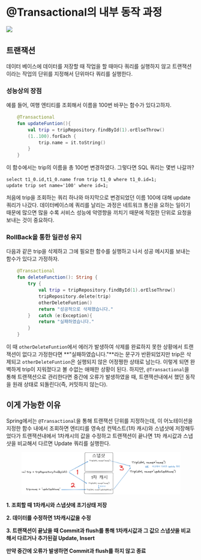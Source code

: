 # @Transactional의 내부 동작 과정

![](https://velog.velcdn.com/images/van1164/post/ec8daa55-8caf-42d3-b180-2cd520035422/image.png)

## 트랜잭션

데이터 베이스에 데이터를 저장할 때 작업을 할 때마다 쿼리를 실행하지 않고 트랜잭션이라는 작업의 단위를 지정해서 단위마다 쿼리를 실행한다.

### 성능상의 장점

예를 들어, 여행 엔티티를 조회해서 이름을 100번 바꾸는 함수가 있다고하자.

```kotlin
    @Transactional
    fun updateFuntion(){
        val trip = tripRepository.findById(1).orElseThrow()
        (1..100).forEach {
            trip.name = it.toString()
        }
    }
```

이 함수에서는 trip의 이름을 총 100번 변경하였다. 그렇다면 SQL 쿼리는 몇번 나갈까?

```
select t1_0.id,t1_0.name from trip t1_0 where t1_0.id=1;
update trip set name='100' where id=1;
```

처음에 trip을 조회하는 쿼리 하나와 마지막으로 변경되었던 이름 100에 대해 update쿼리가 나갔다. 데이터베이스에 쿼리를 날리는 과정은 네트워크 통신을 요하는 일이기 때문에 많으면 많을 수록 서비스 성능에 악영향을 끼치기 때문에 적절한 단위로 요청을 보내는 것이 중요하다.

### RollBack을 통한 일관성 유지

다음과 같은 trip을 삭제하고 그에 필요한 함수를 실행하고 나서 성공 메시지를 보내는 함수가 있다고 가정하자.

```kotlin
    @Transactional
    fun deleteFunction(): String {
        try {
            val trip = tripRepository.findById(1).orElseThrow()
            tripRepository.delete(trip)
            otherDeleteFuntion()
            return "성공적으로 삭제했습니다."
        }   catch (e:Exception){
            return "실패하였습니다."
        }
    }
```

이 때 `otherDeleteFuntion`에서 에러가 발생하여 삭제를 완료하지 못한 상황에서 트랜잭션이 없다고 가정한다면 \*\*"실패하였습니다."\*\*라는 문구가 반환되었지만 trip은 삭제되고 `otherDeleteFuntion`은 실행되지 않은 어정쩡한 상태로 남는다. 이렇게 되면 완벽하게 trip이 지워졌다고 볼 수없는 애매한 상황이 된다. 하지만, `@Transactional`을 통해 트랜잭션으로 관리한다면 중간에 오류가 발생하였을 때, 트랜잭션내에서 했던 동작을 원래 상태로 되돌린다(즉, 커밋하지 않는다).

## 이게 가능한 이유

Spring에서는 `@Transactional`을 통해 트랜잭션 단위를 지정하는데, 이 어노테이션을 지정한 함수 내에서 조회하면 엔티티를 영속성 컨텍스트(1차 캐시)와 스냅샷에 저장해두었다가 트랜잭션내에서 1차캐시의 값을 수정하고 트랜잭션이 끝나면 1차 캐시값과 스냅샷을 비교해서 다르면 Update 쿼리를 실행한다.&#x20;

<figure><img src="../.gitbook/assets/image (1).png" alt=""><figcaption></figcaption></figure>

**1. 조회할 때 1차캐시와 스냅샷에 초기상태 저장**

**2. 데이터를 수정하면 1차캐시값을 수정**

**3. 트랜잭션이 끝났을 때 Commit과 flush를 통해 1차캐시값과 그 값으 스냅샷을 비교해서 다르거나 추가된걸 Update, Insert**

**만약 중간에 오류가 발생하면 Commit과 flush를 하지 않고 종료**

